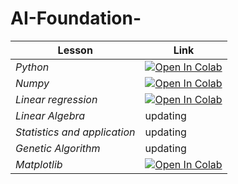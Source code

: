 # AI-Foundation-
| Lesson |    Link | 
| -------- | --------|
| *Python*   | <a href="https://colab.research.google.com/drive/1zYT9RxHMNVUG1RkKnP9PtUbcw7bbC03E?authuser=2"><img class="notebook-badge-image" src="https://colab.research.google.com/assets/colab-badge.svg" alt="Open In Colab"></a>     | Text     |
| *Numpy* | <a href="https://colab.research.google.com/drive/1F-BU-W6195rLlxopTWrzlDklYGtoyNqf?authuser=2#scrollTo=IqNu2qF3Szr6"><img class="notebook-badge-image" src="https://colab.research.google.com/assets/colab-badge.svg" alt="Open In Colab"></a> |
| *Linear regression* |  <a href="https://colab.research.google.com/drive/1VlvzOy-HEyHUQdV0PX_1QlYZNXGR5jyq?authuser=2"><img class="notebook-badge-image" src="https://colab.research.google.com/assets/colab-badge.svg" alt="Open In Colab"></a>   | 
| *Linear Algebra* |    updating |
| *Statistics and application* |    updating |
| *Genetic Algorithm* |    updating |
| *Matplotlib* |    <a href="https://colab.research.google.com/drive/1lu8AVAsy1JfSj2E293QJmO-7kWn09dfb?authuser=2"><img class="notebook-badge-image" src="https://colab.research.google.com/assets/colab-badge.svg" alt="Open In Colab"></a> |
